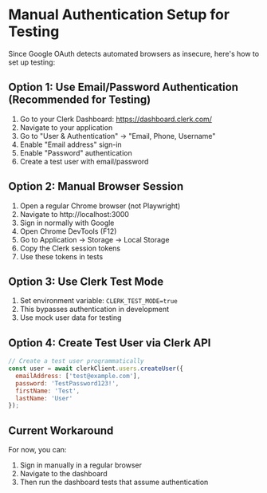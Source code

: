 # Manual Authentication Setup for Testing

Since Google OAuth detects automated browsers as insecure, here's how to set up testing:

## Option 1: Use Email/Password Authentication (Recommended for Testing)

1. Go to your Clerk Dashboard: https://dashboard.clerk.com/
2. Navigate to your application
3. Go to "User & Authentication" → "Email, Phone, Username"
4. Enable "Email address" sign-in
5. Enable "Password" authentication
6. Create a test user with email/password

## Option 2: Manual Browser Session

1. Open a regular Chrome browser (not Playwright)
2. Navigate to http://localhost:3000
3. Sign in normally with Google
4. Open Chrome DevTools (F12)
5. Go to Application → Storage → Local Storage
6. Copy the Clerk session tokens
7. Use these tokens in tests

## Option 3: Use Clerk Test Mode

1. Set environment variable: `CLERK_TEST_MODE=true`
2. This bypasses authentication in development
3. Use mock user data for testing

## Option 4: Create Test User via Clerk API

```javascript
// Create a test user programmatically
const user = await clerkClient.users.createUser({
  emailAddress: ['test@example.com'],
  password: 'TestPassword123!',
  firstName: 'Test',
  lastName: 'User'
});
```

## Current Workaround

For now, you can:
1. Sign in manually in a regular browser
2. Navigate to the dashboard
3. Then run the dashboard tests that assume authentication